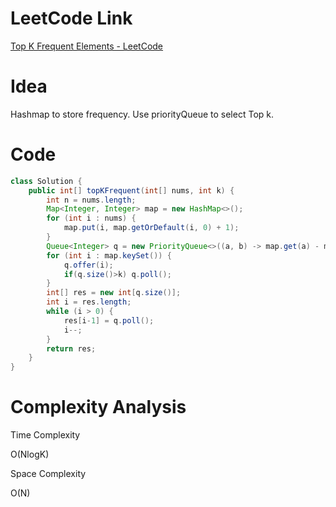 # LeetCode Link

[Top K Frequent Elements - LeetCode](https://leetcode.com/problems/top-k-frequent-elements/)

# Idea

Hashmap to store frequency. Use priorityQueue to select Top k.

# Code

```java
class Solution {
    public int[] topKFrequent(int[] nums, int k) {
        int n = nums.length;
        Map<Integer, Integer> map = new HashMap<>();
        for (int i : nums) {
            map.put(i, map.getOrDefault(i, 0) + 1);
        }
        Queue<Integer> q = new PriorityQueue<>((a, b) -> map.get(a) - map.get(b));
        for (int i : map.keySet()) {
            q.offer(i);
            if(q.size()>k) q.poll();
        }
        int[] res = new int[q.size()];
        int i = res.length;
        while (i > 0) {
            res[i-1] = q.poll();
            i--;
        }
        return res;
    }
}
```

# Complexity Analysis

Time Complexity

O(NlogK)

Space Complexity

O(N)
